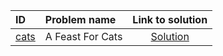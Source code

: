 | ID | Problem name | Link to solution |
|:---|:---|:---:|
| [cats](https://open.kattis.com/problems/cats) | A Feast For Cats | [Solution](https://github.com/versenyi98/kattis-solutions/tree/main/solutions/cats)|
